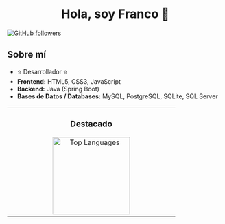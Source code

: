 <div align="center">
  <h1 align="center">Hola, soy Franco 👋</h1>
</div>


[![GitHub followers](https://img.shields.io/github/followers/gitFrancoln?style=social)](https://github.com/gitFrancoln)

## Sobre mí
- ⭐ Desarrollador ⭐
- **Frontend:** HTML5, CSS3, JavaScript
- **Backend:** Java (Spring Boot)
- **Bases de Datos / Databases:** MySQL, PostgreSQL, SQLite, SQL Server

<table width="100%">
  <tr>
    <td width="50%">
      <h3 align="center">Destacado</h3>
      <div align="center">
        <a href="https://github.com/gitFrancoln/Repo-Java" target="_blank">
          <img height="180em" src="https://github-readme-stats-eight-theta.vercel.app/api/top-langs/?username=ArisGuimera&layout=compact&langs_count=8&theme=algolia" alt="Top Languages"/>
        </a>
      </div>
    </td>
  </tr>
</table>
